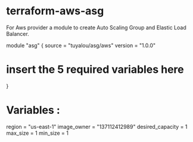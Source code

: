 # terraform-aws-asg
For Aws provider a module to create Auto Scaling Group and Elastic Load Balancer.

module "asg" {
  source  = "tuyalou/asg/aws"
  version = "1.0.0"
  # insert the 5 required variables here
}

# Variables :
  region = "us-east-1" 
  image_owner = "137112412989" 
  desired_capacity = 1 
  max_size = 1 
  min_size = 1 
